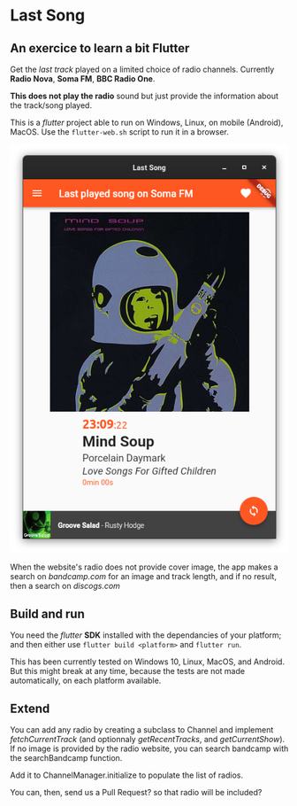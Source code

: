 # Last Song

## An exercice to learn a bit Flutter

Get the *last track* played on a limited choice of radio channels. Currently **Radio Nova**, **Soma FM**, **BBC Radio One**.

**This does not play the radio** sound but just provide the information about the track/song played.

This is a *flutter* project able to run on Windows, Linux, on mobile (Android), MacOS. Use the `flutter-web.sh` script to run it in a browser.

![Last Song on Linux](last_song.png)

When the website's radio does not provide cover image, the app makes a search on *bandcamp.com* for an image and track length, and if no result, then  a search on *discogs.com*

## Build and run

You need the *flutter* **SDK** installed with the dependancies of your platform; and then either use `flutter build <platform>` and `flutter run`.

This has been currently tested on Windows 10, Linux, MacOS, and Android. But this might break at any time, because the tests are not made automatically, on each platform available.

## Extend

You can add any radio by creating a subclass to Channel and implement *fetchCurrentTrack* (and optionnaly *getRecentTracks*, and *getCurrentShow*).
If no image is provided by the radio website, you can search bandcamp with the searchBandcamp function.

Add it to ChannelManager.initialize to populate the list of radios.

You can, then, send us a Pull Request? so that radio will be included?
